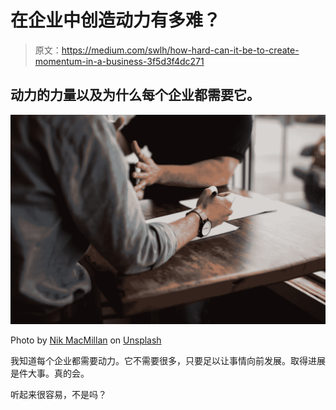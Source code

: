 # 在企业中创造动力有多难？

> 原文：<https://medium.com/swlh/how-hard-can-it-be-to-create-momentum-in-a-business-3f5d3f4dc271>

## 动力的力量以及为什么每个企业都需要它。

![](img/bcc5eb12f623afa69927b523910624c6.png)

Photo by [Nik MacMillan](https://unsplash.com/@nikarthur?utm_source=medium&utm_medium=referral) on [Unsplash](https://unsplash.com?utm_source=medium&utm_medium=referral)

我知道每个企业都需要动力。它不需要很多，只要足以让事情向前发展。取得进展是件大事。真的会。

听起来很容易，不是吗？